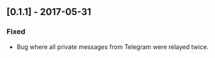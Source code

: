 ## [0.1.1] - 2017-05-31
### Fixed
- Bug where all private messages from Telegram were relayed twice.
